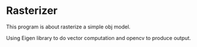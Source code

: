 # Rasterizer
This program is about rasterize a simple obj model.

Using Eigen library to do vector computation and opencv to produce output.
